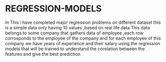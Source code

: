 # REGRESSION-MODELS
In This i have completed major regression problems on different dataset
this is  a simple data only having 10 values ,based on real life data 
This data belongs to some company that gathers data of employee ,each row corrosponds to the employee of the company and for each employee of this company we have years of experience and their salary
using the regression models that will be trained to understand the corelation between the features and give the best prediction
